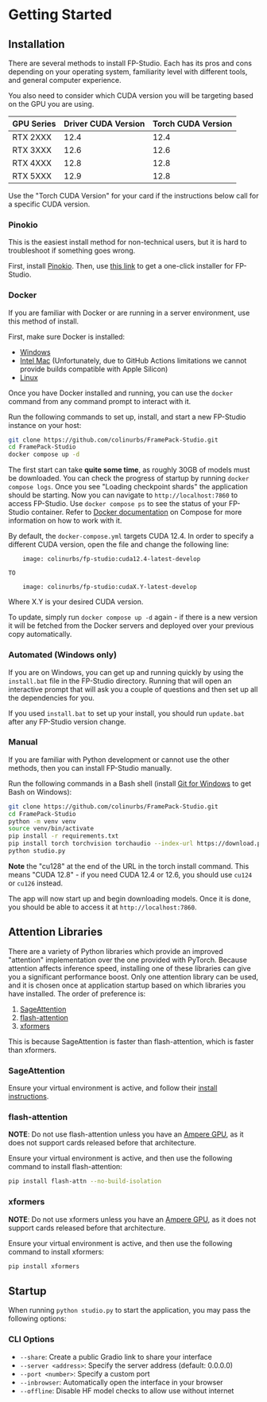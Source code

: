 # Getting Started

## Installation

There are several methods to install FP-Studio. Each has its pros and cons depending on your operating system, familiarity level with different tools, and general computer experience.

You also need to consider which CUDA version you will be targeting based on the GPU you are using.

| GPU Series | Driver CUDA Version | Torch CUDA Version |
| ---------- | ------------------- | ------------------ |
| RTX 2XXX   | 12.4                | 12.4               |
| RTX 3XXX   | 12.6                | 12.6               |
| RTX 4XXX   | 12.8                | 12.8               |
| RTX 5XXX   | 12.9                | 12.8               |

Use the "Torch CUDA Version" for your card if the instructions below call for a specific CUDA version.

### Pinokio

This is the easiest install method for non-technical users, but it is hard to troubleshoot if something goes wrong.

First, install [Pinokio](https://pinokio.co/docs/#/?id=install). Then, use [this link](https://pinokio.co/item.html?uri=https%3A%2F%2Fgithub.com%2Fcolinurbs%2FFP-Studio) to get a one-click installer for FP-Studio.

### Docker

If you are familiar with Docker or are running in a server environment, use this method of install.

First, make sure Docker is installed:

- [Windows](https://docs.docker.com/desktop/setup/install/windows-install/)
- [Intel Mac](https://docs.docker.com/desktop/setup/install/mac-install/) (Unfortunately, due to GitHub Actions limitations we cannot provide builds compatible with Apple Silicon)
- [Linux](https://docs.docker.com/engine/install/)

Once you have Docker installed and running, you can use the `docker` command from any command prompt to interact with it.

Run the following commands to set up, install, and start a new FP-Studio instance on your host:

```sh
git clone https://github.com/colinurbs/FramePack-Studio.git
cd FramePack-Studio
docker compose up -d
```

The first start can take **quite some time**, as roughly 30GB of models must be downloaded. You can check the progress of startup by running `docker compose logs`. Once you see "Loading checkpoint shards" the application should be starting. Now you can navigate to `http://localhost:7860` to access FP-Studio. Use `docker compose ps` to see the status of your FP-Studio container. Refer to [Docker documentation](https://docs.docker.com/compose/intro/compose-application-model/#cli) on Compose for more information on how to work with it.

By default, the `docker-compose.yml` targets CUDA 12.4. In order to specify a different CUDA version, open the file and change the following line:

```
    image: colinurbs/fp-studio:cuda12.4-latest-develop

TO

    image: colinurbs/fp-studio:cudaX.Y-latest-develop
```

Where X.Y is your desired CUDA version.

To update, simply run `docker compose up -d` again - if there is a new version it will be fetched from the Docker servers and deployed over your previous copy automatically.

### Automated (Windows only)

If you are on Windows, you can get up and running quickly by using the `install.bat` file in the FP-Studio directory. Running that will open an interactive prompt that will ask you a couple of questions and then set up all the dependencies for you.

If you used `install.bat` to set up your install, you should run `update.bat` after any FP-Studio version change.

### Manual

If you are familiar with Python development or cannot use the other methods, then you can install FP-Studio manually.

Run the following commands in a Bash shell (install [Git for Windows](https://gitforwindows.org/) to get Bash on Windows):

```sh
git clone https://github.com/colinurbs/FramePack-Studio.git
cd FramePack-Studio
python -m venv venv
source venv/bin/activate
pip install -r requirements.txt
pip install torch torchvision torchaudio --index-url https://download.pytorch.org/whl/cu128
python studio.py
```

**Note** the "cu128" at the end of the URL in the torch install command. This means "CUDA 12.8" - if you need CUDA 12.4 or 12.6, you should use `cu124` or `cu126` instead.

The app will now start up and begin downloading models. Once it is done, you should be able to access it at `http://localhost:7860`.

## Attention Libraries

There are a variety of Python libraries which provide an improved "attention" implementation over the one provided with PyTorch. Because attention affects inference speed, installing one of these libraries can give you a significant performance boost. Only one attention library can be used, and it is chosen once at application startup based on which libraries you have installed. The order of preference is:

1. [SageAttention](https://github.com/thu-ml/SageAttention)
2. [flash-attention](https://github.com/Dao-AILab/flash-attention)
3. [xformers](https://github.com/facebookresearch/xformers)

This is because SageAttention is faster than flash-attention, which is faster than xformers.

### SageAttention

Ensure your virtual environment is active, and follow their [install instructions](https://github.com/thu-ml/SageAttention?tab=readme-ov-file#install-package).

### flash-attention

**NOTE**: Do not use flash-attention unless you have an [Ampere GPU](<https://en.wikipedia.org/wiki/Ampere_(microarchitecture)#Products_using_Ampere>), as it does not support cards released before that architecture.

Ensure your virtual environment is active, and then use the following command to install flash-attention:

```sh
pip install flash-attn --no-build-isolation
```

### xformers

**NOTE**: Do not use xformers unless you have an [Ampere GPU](<https://en.wikipedia.org/wiki/Ampere_(microarchitecture)#Products_using_Ampere>), as it does not support cards released before that architecture.

Ensure your virtual environment is active, and then use the following command to install xformers:

```sh
pip install xformers
```

## Startup

When running `python studio.py` to start the application, you may pass the following options:

### CLI Options

- `--share`: Create a public Gradio link to share your interface
- `--server <address>`: Specify the server address (default: 0.0.0.0)
- `--port <number>`: Specify a custom port
- `--inbrowser`: Automatically open the interface in your browser
- `--offline`: Disable HF model checks to allow use without internet
